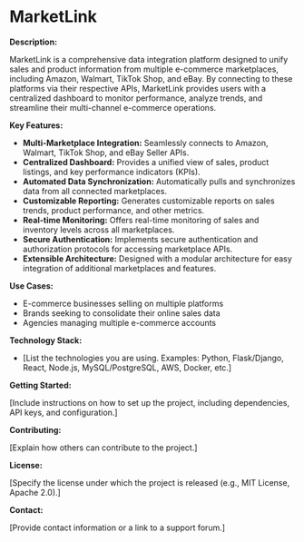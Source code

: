 # MarketLink

**Description:**

MarketLink is a comprehensive data integration platform designed to unify sales and product information from multiple e-commerce marketplaces, including Amazon, Walmart, TikTok Shop, and eBay. By connecting to these platforms via their respective APIs, MarketLink provides users with a centralized dashboard to monitor performance, analyze trends, and streamline their multi-channel e-commerce operations.

**Key Features:**

*   **Multi-Marketplace Integration:** Seamlessly connects to Amazon, Walmart, TikTok Shop, and eBay Seller APIs.
*   **Centralized Dashboard:** Provides a unified view of sales, product listings, and key performance indicators (KPIs).
*   **Automated Data Synchronization:** Automatically pulls and synchronizes data from all connected marketplaces.
*   **Customizable Reporting:** Generates customizable reports on sales trends, product performance, and other metrics.
*   **Real-time Monitoring:** Offers real-time monitoring of sales and inventory levels across all marketplaces.
*   **Secure Authentication:** Implements secure authentication and authorization protocols for accessing marketplace APIs.
*   **Extensible Architecture:** Designed with a modular architecture for easy integration of additional marketplaces and features.

**Use Cases:**

*   E-commerce businesses selling on multiple platforms
*   Brands seeking to consolidate their online sales data
*   Agencies managing multiple e-commerce accounts

**Technology Stack:**

*   [List the technologies you are using.  Examples:  Python, Flask/Django, React, Node.js, MySQL/PostgreSQL, AWS, Docker, etc.]

**Getting Started:**

[Include instructions on how to set up the project, including dependencies, API keys, and configuration.]

**Contributing:**

[Explain how others can contribute to the project.]

**License:**

[Specify the license under which the project is released (e.g., MIT License, Apache 2.0).]

**Contact:**

[Provide contact information or a link to a support forum.]
